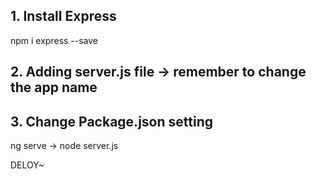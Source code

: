 ## 1. Install Express

npm i express --save

## 2. Adding server.js file -> remember to change the app name

## 3. Change Package.json setting

ng serve -> node server.js

DELOY~
